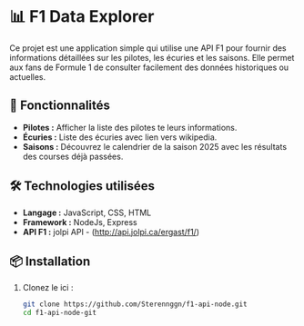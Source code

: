 # 📊 F1 Data Explorer

Ce projet est une application simple qui utilise une API F1 pour fournir des informations détaillées sur les pilotes, les écuries et les saisons. Elle permet aux fans de Formule 1 de consulter facilement des données historiques ou actuelles.

## 🚀 Fonctionnalités

- **Pilotes :** Afficher la liste des pilotes te leurs informations.
- **Écuries :** Liste des écuries avec lien vers wikipedia.
- **Saisons :** Découvrez le calendrier de la saison 2025 avec les résultats des courses déjà passées. 

## 🛠️ Technologies utilisées

- **Langage :** JavaScript, CSS, HTML
- **Framework :** NodeJs, Express
- **API F1 :** jolpi API - (http://api.jolpi.ca/ergast/f1/) 

## 📦 Installation

1. Clonez le ici :
   ```bash  
   git clone https://github.com/Sterennggn/f1-api-node.git  
   cd f1-api-node-git  
